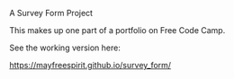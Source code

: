 A Survey Form Project

This makes up one part of a portfolio on Free Code Camp.

See the working version here:

https://mayfreespirit.github.io/survey_form/
